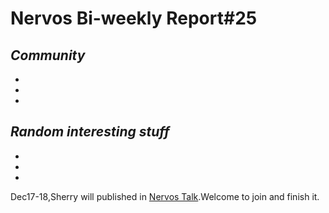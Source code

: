 # Nervos Bi-weekly Report#25


## ***Community***

-

-

-

## ***Random interesting stuff***

-

-

-


Dec17-18,Sherry will published in [Nervos Talk](https://talk.nervos.org/tags/nervos-report).Welcome to join and finish it.

